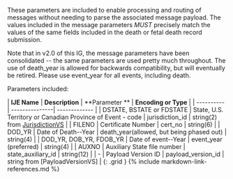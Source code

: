 
These parameters are included to enable processing and routing of messages without needing to parse the associated message payload.
The values included in the message parameters *MUST* precisely match the values of the same fields included in the death or fetal death record submission.

Note that in v2.0 of this IG, the message parameters have been consolidated -- the same parameters are used pretty much throughout.   The use of death_year is allowed for backwards compatibility, but will eventually be retired.  Please use event_year for all events, including death.

Parameters included:

| **IJE Name** | **Description** | **Parameter **  |  **Encoding or Type**  |
| ---------- | ---------------| ------------- |
|  DSTATE, BSTATE or FDSTATE    | State, U.S. Territory or Canadian Province of Event - code | jurisdiction_id  | string(2) from [JurisdictionVS](https://build.fhir.org/ig/HL7/vrdr//ValueSet-vrdr-jurisdiction-vs.html)   |
|  FILENO    | Certificate Number | cert_no   | string(6)   |
|  DOD_YR    | Date of Death--Year | death_year(allowed, but being phased out)  | string(4)   |
|  DOD_YR, DOB_YR, FDOB_YR   | Date of event--Year | event_year (preferred)  | string(4)   |
|  AUXNO    | Auxiliary State file number | state_auxiliary_id   | string(12)   |
|  -    | Payload Version ID | payload_version_id   | string from [PayloadVersionVS]   |
{: .grid }
{% include markdown-link-references.md %}